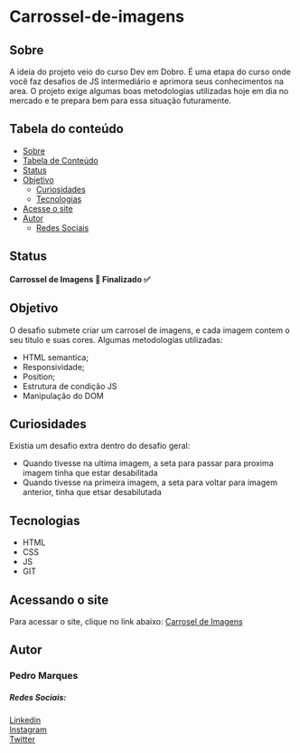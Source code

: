 # Carrossel-de-imagens

## Sobre
  A ideia do projeto veio do curso Dev em Dobro. É uma etapa do curso onde você faz desafios de JS intermediário e aprimora seus conhecimentos na area. O projeto exige algumas
  boas metodologias utilizadas hoje em dia no mercado e te prepara bem para essa situação futuramente.

## Tabela do conteúdo

   * [Sobre](#Sobre)
   * [Tabela de Conteúdo](#tabela-de-conteudo)
   * [Status](#status)
   * [Objetivo](#objetivo)
      * [Curiosidades](#curiosidades)
       * [Tecnologias](#tecnologias)
   * [Acesse o site](#acesse-o-site)
   * [Autor](#autor)
      * [Redes Sociais](#redes-sociais)

## Status
 
  #### Carrossel de Imagens 🚀 Finalizado ✅

## Objetivo

  O desafio submete criar um carrosel de imagens, e cada imagem contem o seu titulo e suas cores. Algumas metodologias utilizadas:
   
   * HTML semantica;
   * Responsividade;
   * Position;
   * Estrutura de condição JS
   * Manipulação do DOM

## Curiosidades

  Existia um desafio extra dentro do desafio geral:
    
  * Quando tivesse na ultima imagem, a seta para passar para proxima imagem tinha que estar desabilitada
  * Quando tivesse na primeira imagem, a seta para voltar para imagem anterior, tinha que etsar desabilutada
  

## Tecnologias

 * HTML
 * CSS
 * JS
 * GIT

## Acessando o site

Para acessar o site, clique no link abaixo:
<a href= "https://pedromarques-dev.github.io/Carrosel-de-imagens/" target= "_blank">Carrosel de Imagens</a>

## Autor

### Pedro Marques

##### Redes Sociais:
<a href= "https://www.linkedin.com/in/pedromarques-dev/" target= "_blank">Linkedin</a> <br>
<a href= "https://instagram.com/p_marques7" target= "_blank">Instagram</a> <br>
<a href= "https://twitter.com/pmsev7n" target= "_blank">Twitter</a>


